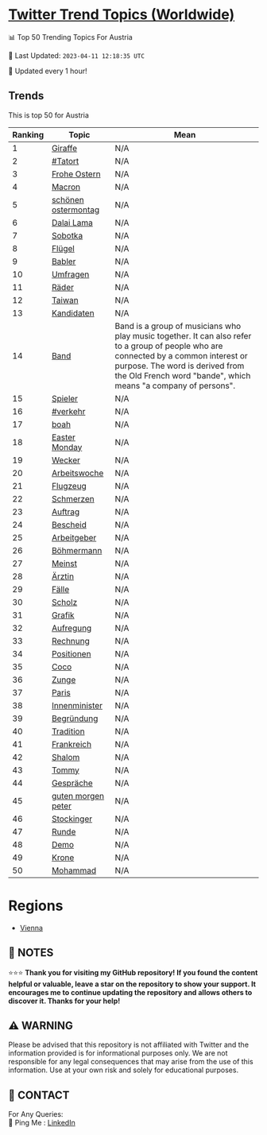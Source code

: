 [Twitter Trend Topics (Worldwide)](https://github.com/ErcinDedeoglu/Twitter-Trend-Topics)
==========


📊 Top 50 Trending Topics For Austria

📆 Last Updated: `2023-04-11 12:18:35 UTC`

🔧 Updated every 1 hour!


## Trends

This is top 50 for Austria

| Ranking | Topic | Mean |
| ------- | ------------ | ------------ |
| 1 | [Giraffe](http://twitter.com/search?q=Giraffe) | N/A |
| 2 | [#Tatort](http://twitter.com/search?q=%23Tatort) | N/A |
| 3 | [Frohe Ostern](http://twitter.com/search?q=Frohe+Ostern) | N/A |
| 4 | [Macron](http://twitter.com/search?q=Macron) | N/A |
| 5 | [schönen ostermontag](http://twitter.com/search?q=sch%c3%b6nen+ostermontag) | N/A |
| 6 | [Dalai Lama](http://twitter.com/search?q=Dalai+Lama) | N/A |
| 7 | [Sobotka](http://twitter.com/search?q=Sobotka) | N/A |
| 8 | [Flügel](http://twitter.com/search?q=Fl%c3%bcgel) | N/A |
| 9 | [Babler](http://twitter.com/search?q=Babler) | N/A |
| 10 | [Umfragen](http://twitter.com/search?q=Umfragen) | N/A |
| 11 | [Räder](http://twitter.com/search?q=R%c3%a4der) | N/A |
| 12 | [Taiwan](http://twitter.com/search?q=Taiwan) | N/A |
| 13 | [Kandidaten](http://twitter.com/search?q=Kandidaten) | N/A |
| 14 | [Band](http://twitter.com/search?q=Band) | Band is a group of musicians who play music together. It can also refer to a group of people who are connected by a common interest or purpose. The word is derived from the Old French word "bande", which means "a company of persons". |
| 15 | [Spieler](http://twitter.com/search?q=Spieler) | N/A |
| 16 | [#verkehr](http://twitter.com/search?q=%23verkehr) | N/A |
| 17 | [boah](http://twitter.com/search?q=boah) | N/A |
| 18 | [Easter Monday](http://twitter.com/search?q=Easter+Monday) | N/A |
| 19 | [Wecker](http://twitter.com/search?q=Wecker) | N/A |
| 20 | [Arbeitswoche](http://twitter.com/search?q=Arbeitswoche) | N/A |
| 21 | [Flugzeug](http://twitter.com/search?q=Flugzeug) | N/A |
| 22 | [Schmerzen](http://twitter.com/search?q=Schmerzen) | N/A |
| 23 | [Auftrag](http://twitter.com/search?q=Auftrag) | N/A |
| 24 | [Bescheid](http://twitter.com/search?q=Bescheid) | N/A |
| 25 | [Arbeitgeber](http://twitter.com/search?q=Arbeitgeber) | N/A |
| 26 | [Böhmermann](http://twitter.com/search?q=B%c3%b6hmermann) | N/A |
| 27 | [Meinst](http://twitter.com/search?q=Meinst) | N/A |
| 28 | [Ärztin](http://twitter.com/search?q=%c3%84rztin) | N/A |
| 29 | [Fälle](http://twitter.com/search?q=F%c3%a4lle) | N/A |
| 30 | [Scholz](http://twitter.com/search?q=Scholz) | N/A |
| 31 | [Grafik](http://twitter.com/search?q=Grafik) | N/A |
| 32 | [Aufregung](http://twitter.com/search?q=Aufregung) | N/A |
| 33 | [Rechnung](http://twitter.com/search?q=Rechnung) | N/A |
| 34 | [Positionen](http://twitter.com/search?q=Positionen) | N/A |
| 35 | [Coco](http://twitter.com/search?q=Coco) | N/A |
| 36 | [Zunge](http://twitter.com/search?q=Zunge) | N/A |
| 37 | [Paris](http://twitter.com/search?q=Paris) | N/A |
| 38 | [Innenminister](http://twitter.com/search?q=Innenminister) | N/A |
| 39 | [Begründung](http://twitter.com/search?q=Begr%c3%bcndung) | N/A |
| 40 | [Tradition](http://twitter.com/search?q=Tradition) | N/A |
| 41 | [Frankreich](http://twitter.com/search?q=Frankreich) | N/A |
| 42 | [Shalom](http://twitter.com/search?q=Shalom) | N/A |
| 43 | [Tommy](http://twitter.com/search?q=Tommy) | N/A |
| 44 | [Gespräche](http://twitter.com/search?q=Gespr%c3%a4che) | N/A |
| 45 | [guten morgen peter](http://twitter.com/search?q=guten+morgen+peter) | N/A |
| 46 | [Stockinger](http://twitter.com/search?q=Stockinger) | N/A |
| 47 | [Runde](http://twitter.com/search?q=Runde) | N/A |
| 48 | [Demo](http://twitter.com/search?q=Demo) | N/A |
| 49 | [Krone](http://twitter.com/search?q=Krone) | N/A |
| 50 | [Mohammad](http://twitter.com/search?q=Mohammad) | N/A |



# Regions

* [Vienna](</Austria/Vienna.md>)



## 📝 NOTES

⭐⭐⭐ **Thank you for visiting my GitHub repository! If you found the content helpful or valuable, leave a star on the repository to show your support. It encourages me to continue updating the repository and allows others to discover it. Thanks for your help!**


## ⚠️ WARNING

Please be advised that this repository is not affiliated with Twitter and the information provided is for informational purposes only. We are not responsible for any legal consequences that may arise from the use of this information. Use at your own risk and solely for educational purposes.


## 📨 CONTACT

 For Any Queries:  
            🏓 Ping Me : [LinkedIn](https://www.linkedin.com/in/ercindedeoglu/)
